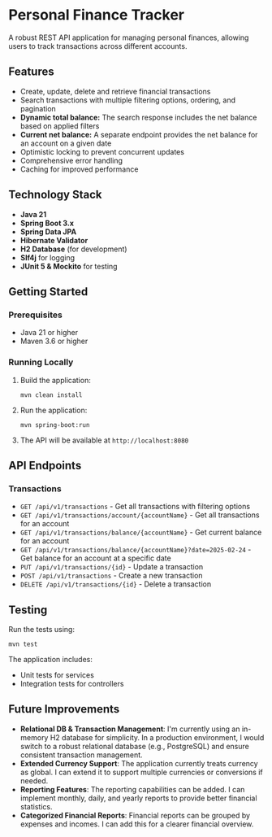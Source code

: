 # Personal Finance Tracker

A robust REST API application for managing personal finances, allowing users to track transactions across different accounts.

## Features

- Create, update, delete and retrieve financial transactions
- Search transactions with multiple filtering options, ordering, and pagination
- **Dynamic total balance:** The search response includes the net balance based on applied filters
- **Current net balance:** A separate endpoint provides the net balance for an account on a given date
- Optimistic locking to prevent concurrent updates
- Comprehensive error handling
- Caching for improved performance

## Technology Stack

- **Java 21**
- **Spring Boot 3.x**
- **Spring Data JPA**
- **Hibernate Validator**
- **H2 Database** (for development)
- **Slf4j** for logging
- **JUnit 5 & Mockito** for testing

## Getting Started

### Prerequisites

- Java 21 or higher
- Maven 3.6 or higher

### Running Locally

1. Build the application:
   ```
   mvn clean install
   ```

2. Run the application:
   ```
   mvn spring-boot:run
   ```

3. The API will be available at `http://localhost:8080`

## API Endpoints

### Transactions

- `GET /api/v1/transactions` - Get all transactions with filtering options
- `GET /api/v1/transactions/account/{accountName}` - Get all transactions for an account
- `GET /api/v1/transactions/balance/{accountName}` - Get current balance for an account
- `GET /api/v1/transactions/balance/{accountName}?date=2025-02-24` - Get balance for an account at a specific date
- `PUT /api/v1/transactions/{id}` - Update a transaction
- `POST /api/v1/transactions` - Create a new transaction
- `DELETE /api/v1/transactions/{id}` - Delete a transaction

## Testing

Run the tests using:
```
mvn test
```

The application includes:
- Unit tests for services
- Integration tests for controllers

## Future Improvements

- **Relational DB & Transaction Management**: I'm currently using an in-memory H2 database for simplicity. In a production environment, I would switch to a robust relational database (e.g., PostgreSQL) and ensure consistent transaction management.
- **Extended Currency Support**: The application currently treats currency as global. I can extend it to support multiple currencies or conversions if needed.
- **Reporting Features**: The reporting capabilities can be added. I can implement monthly, daily, and yearly reports to provide better financial statistics.
- **Categorized Financial Reports**: Financial reports can be grouped by expenses and incomes. I can add this for a clearer financial overview.
